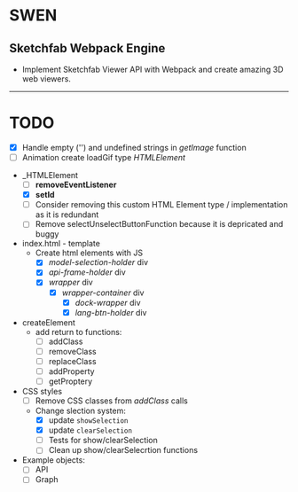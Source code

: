 # SWEN

## Sketchfab Webpack Engine

* Implement Sketchfab Viewer API with Webpack and create amazing 3D web viewers.

---

# TODO
* [x] Handle empty ('') and undefined strings in *getImage* function 
* [ ] Animation create loadGif type _HTMLElement_
* _HTMLElement 
  * [ ] **removeEventListener**
  * [x] **setId**
  * [ ] Consider removing this custom HTML Element type / implementation as it is redundant
  * [ ] Remove selectUnselectButtonFunction because it is depricated and buggy
* index.html - template
  * Create html elements with JS
    * [x] *model-selection-holder* div
    * [X] *api-frame-holder* div
    * [x] *wrapper* div
      * [x] *wrapper-container* div
        * [x] *dock-wrapper* div
        * [x] *lang-btn-holder* div
* createElement
  * add return to functions:
    * [ ] addClass
    * [ ] removeClass
    * [ ] replaceClass
    * [ ] addProperty
    * [ ] getProptery
* CSS styles
  * [ ] Remove CSS classes from *addClass* calls
  * Change slection system:
    * [x] update ```showSelection```
    * [x] update ```clearSelection```
    * [ ] Tests for show/clearSelection
    * [ ] Clean up show/clearSelecrtion functions

* Example objects:
  * [ ] API
  * [ ] Graph 
